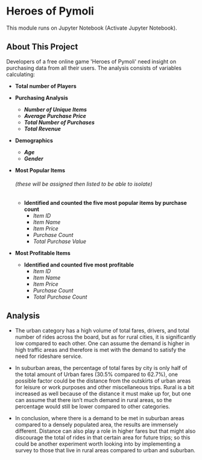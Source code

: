 # Heroes of Pymoli 
This module runs on Jupyter Notebook (Activate Jupyter Notebook).

## About This Project
Developers of a free online game 'Heroes of Pymoli' need insight on purchasing data from all their users. The analysis consists of variables calculating:
- **Total number of Players**
- **Purchasing Analysis**
     - **_Number of Unique Items_**
     - **_Average Purchase Price_**
     - **_Total Number of Purchases_**
     - **_Total Revenue_** 

- **Demographics**
  - **_Age_**
  - **_Gender_**
  
- **Most Popular Items** 
    ###### _(these will be assigned then listed to be able to isolate)_ 
  - **Identified and counted the five most popular items by purchase count**
    - _Item ID_
    - _Item Name_
    - _Item Price_
    - _Purchase Count_
    - _Total Purchase Value_
    
- **Most Profitable Items**
  - **Identified and counted five most profitable**
    - _Item ID_
    - _Item Name_
    - _Item Price_
    - _Purchase Count_
    - _Total Purchase Count_
    
## Analysis

- The urban category has a high volume of total fares, drivers, and total number of rides across the board, but as for rural cities, it is significantly low compared to each other. One can assume the demand is higher in high traffic areas and therefore is met with the demand to satisfy the need for rideshare service.
    
- In suburban areas, the percentage of total fares by city is only half of the total amount of Urban fares (30.5% compared to 62.7%), one possible factor could be the distance from the outskirts of urban areas for leisure or work purposes and other miscellaneous trips. Rural is a bit increased as well because of the distance it must make up for, but one can assume that there isn’t much demand in rural areas, so the percentage would still be lower compared to other categories.

- In conclusion, where there is a demand to be met in suburban areas compared to a densely populated area, the results are immensely different. Distance can also play a role in higher fares but that might also discourage the total of rides in that certain area for future trips; so this could be another experiment worth looking into by implementing a survey to those that live in rural areas compared to urban and suburban.

